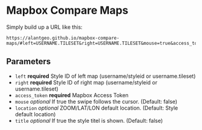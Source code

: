# Mapbox Compare Maps

Simply build up a URL like this:

```
https://alantgeo.github.io/mapbox-compare-maps/#left=USERNAME.TILESET&right=USERNAME.TILESET&mouse=true&access_token=ACCESS_TOKEN&location=ZOOM/LAT/LON
```

## Parameters
* `left` **required** Style ID of left map (username/styleid or username.tileset)
* `right` **required** Style ID of right map (username/styleid or username.tileset)
* `access_token` **required** Mapbox Access Token
* `mouse` *optional* If true the swipe follows the cursor. (Default: false)
* `location` *optional* ZOOM/LAT/LON default location. (Default: Style default location)
* `title` *optional* If true the style titel is shown. (Default: false)
